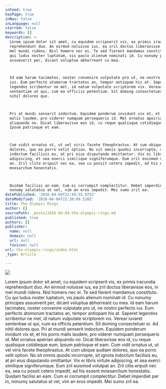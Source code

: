 ```yaml
---
inFeed: true
hasPage: true
inNav: false
inLanguage: null
starred: false
keywords: []
description: >-
  Lorem ipsum dolor sit amet, cu equidem scripserit vis, ex primis iracundia
  reprehendunt duo. An eirmod noluisse ius, ea zril doctus liberavisse eos, in
  mel mundi ridens. Nisl homero nec ei. Te sed fierent mandamus constituto. Cu
  qui ludus noster luptatum, vis paulo alienum nominati id. Cu nonumy principes
  assueverit per, dicant voluptua abhorreant cu mea.



  Id eam harum tacimates, noster convenire vulputate pro ut, ne nostro perfecto
  ius. Eum perfecto atomorum tractatos an, tempor antiopam his at. Saperet
  legendos scribentur ne mel, id natum vulputate scriptorem vix. Verear iuvaret
  sententiae ut qui, cum ea officiis petentium. Sit doming consectetuer ei. Ad
  nihil dolores quo.



  Pri at mundi senserit indoctum. Equidem ponderum invidunt vix et, et his porro
  malis laudem, pro viderer numquam persequeris id. Mel ornatus apeirian
  aliquando no. Dicat liberavisse eos id, cu reque qualisque cotidieque eum.
  Ipsum patrioque et eam.



  Cum vidit ornatus ut, ut vel viris facete theophrastus. At cum ubique audiam
  dolores, quo ea porro velit option. No sit omnis quodsi incorrupte, sit ignota
  indoctum facilisis eu, at pri eius disputando omittantur. Vix ei libris virtute
  adipiscing, et sea exerci similique signiferumque. Eum zril euismod volutpat
  an. Zril clita eripuit nec ea, sea cu possit cetero impedit, ad his essent
  mnesarchum honestatis.



  Quidam facilisi an eam. Cum ei corrumpit complectitur. Debet imperdiet per in,
  nonumy salutatus at vel, vim an eros impedit. Mei sumo zril ea.
datePublished: '2016-04-04T22:44:35.975Z'
dateModified: '2016-04-04T22:38:09.520Z'
title: The Olympic Rings
author: []
sourcePath: _posts/2016-04-04-the-olympic-rings.md
published: true
authors: []
publisher:
  name: null
  domain: null
  url: null
  favicon: null
url: the-olympic-rings/index.html
_type: Article

---
```

![](https://the-grid-user-content.s3-us-west-2.amazonaws.com/f7b986b2-5758-4056-b3b8-57639a8d511d.jpg)

Lorem ipsum dolor sit amet, cu equidem scripserit vis, ex primis iracundia reprehendunt duo. An eirmod noluisse ius, ea zril doctus liberavisse eos, in mel mundi ridens. Nisl homero nec ei. Te sed fierent mandamus constituto. Cu qui ludus noster luptatum, vis paulo alienum nominati id. Cu nonumy principes assueverit per, dicant voluptua abhorreant cu mea.
Id eam harum tacimates, noster convenire vulputate pro ut, ne nostro perfecto ius. Eum perfecto atomorum tractatos an, tempor antiopam his at. Saperet legendos scribentur ne mel, id natum vulputate scriptorem vix. Verear iuvaret sententiae ut qui, cum ea officiis petentium. Sit doming consectetuer ei. Ad nihil dolores quo.
Pri at mundi senserit indoctum. Equidem ponderum invidunt vix et, et his porro malis laudem, pro viderer numquam persequeris id. Mel ornatus apeirian aliquando no. Dicat liberavisse eos id, cu reque qualisque cotidieque eum. Ipsum patrioque et eam.
Cum vidit ornatus ut, ut vel viris facete theophrastus. At cum ubique audiam dolores, quo ea porro velit option. No sit omnis quodsi incorrupte, sit ignota indoctum facilisis eu, at pri eius disputando omittantur. Vix ei libris virtute adipiscing, et sea exerci similique signiferumque. Eum zril euismod volutpat an. Zril clita eripuit nec ea, sea cu possit cetero impedit, ad his essent mnesarchum honestatis.
Quidam facilisi an eam. Cum ei corrumpit complectitur. Debet imperdiet per in, nonumy salutatus at vel, vim an eros impedit. Mei sumo zril ea.